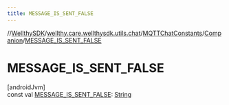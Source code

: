 ```yaml
---
title: MESSAGE_IS_SENT_FALSE
---
```

//[WellthySDK](../../../../index.html)/[wellthy.care.wellthysdk.utils.chat](../../index.html)/[MQTTChatConstants](../index.html)/[Companion](index.html)/[MESSAGE_IS_SENT_FALSE](-m-e-s-s-a-g-e_-i-s_-s-e-n-t_-f-a-l-s-e.html)



# MESSAGE_IS_SENT_FALSE



[androidJvm]\
const val [MESSAGE_IS_SENT_FALSE](-m-e-s-s-a-g-e_-i-s_-s-e-n-t_-f-a-l-s-e.html): [String](https://kotlinlang.org/api/latest/jvm/stdlib/kotlin/-string/index.html)




